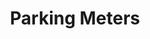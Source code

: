 ---
schema: default
title: Parking Meters
organization: Transportation
notes: ''
resources:
  - name: Parking Meters
    url: >-
      http://maps.columbus.gov/arcgis/rest/services/CityServices/LucityDPS/MapServer/3
    format: api
license: 'https://creativecommons.org/licenses/by/4.0/'
category:
  - Transportation
maintainer: City of Columbus
maintainer_email: gis.columbus.gov/columbus.gov
---